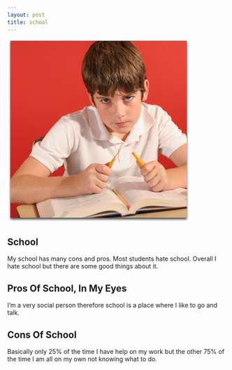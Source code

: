 ```yaml
---
layout: post 
title: school 
---
```


![ School ](/images/school.jpg)

## School
My school has many cons and pros. Most students hate school. Overall I hate school but there are some good things about it. 

## Pros Of School, In My Eyes
I’m a very social person therefore school is a place where I like to go and talk.

## Cons Of School
Basically only 25% of the time I have help on my work but the other 75% of the time I am all on my own not knowing what to do. 
